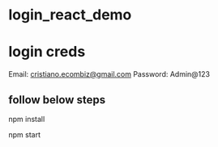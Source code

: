 # login_react_demo
# login creds
Email: cristiano.ecombiz@gmail.com
Password: Admin@123
## follow below steps

npm install

npm start